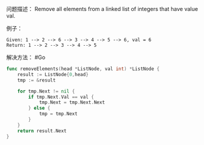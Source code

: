 问题描述：
Remove all elements from a linked list of integers that have value val.

例子：
```
Given: 1 --> 2 --> 6 --> 3 --> 4 --> 5 --> 6, val = 6
Return: 1 --> 2 --> 3 --> 4 --> 5
```

解决方法：
#Go
```go
func removeElements(head *ListNode, val int) *ListNode {
    result := ListNode{0,head}
    tmp := &result

    for tmp.Next != nil {
        if tmp.Next.Val == val {
            tmp.Next = tmp.Next.Next
        } else {
            tmp = tmp.Next
        }
    }
    return result.Next
}
```

